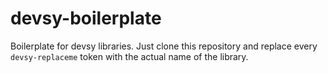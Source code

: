 # devsy-boilerplate
Boilerplate for devsy libraries. Just clone this repository and replace every `devsy-replaceme` token with the actual name of the library.
